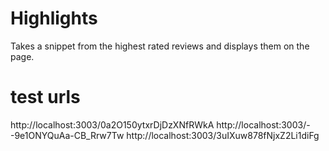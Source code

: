 # Highlights
Takes a snippet from the highest rated reviews and displays them on the page.


# test urls
http://localhost:3003/0a2O150ytxrDjDzXNfRWkA
http://localhost:3003/--9e1ONYQuAa-CB_Rrw7Tw
http://localhost:3003/3uIXuw878fNjxZ2Li1diFg